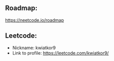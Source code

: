## Roadmap:
https://neetcode.io/roadmap

## Leetcode:
* Nickname: kwiatkor9
* Link to profile: https://leetcode.com/kwiatkor9/